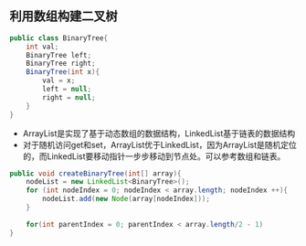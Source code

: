 ## 利用数组构建二叉树

```java
public class BinaryTree{
    int val;
    BinaryTree left;
    BinaryTree right;
    BinaryTree(int x){
        val = x;
        left = null;
        right = null;
    }
}
```

- ArrayList是实现了基于动态数组的数据结构，LinkedList基于链表的数据结构
- 对于随机访问get和set，ArrayList优于LinkedList，因为ArrayList是随机定位的，而LinkedList要移动指针一步步移动到节点处。可以参考数组和链表。

```java
public void createBinaryTree(int[] array){
    nodeList = new LinkedList<BinaryTree>();
    for (int nodeIndex = 0; nodeIndex < array.length; nodeIndex ++){
        nodeList.add(new Node(array[nodeIndex]));
    }
    
    for(int parentIndex = 0; parentIndex < array.length/2 - 1)
}
